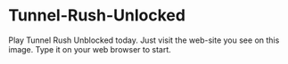 # Tunnel-Rush-Unlocked
Play Tunnel Rush Unblocked today. Just visit the web-site you see on this image. Type it on your web browser to start.
